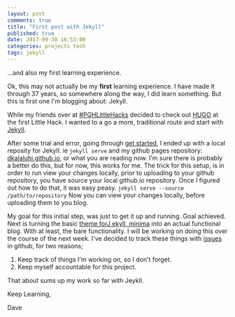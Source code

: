 ```yaml
---
layout: post
comments: true
title: "First post with Jekyll"
published: true
date: 2017-09-30 16:53:00
categories: projects tech
tags: jekyll
---
```

...and also my first learning experience.

Ok, this may not actually be my **first** learning experience. I have made it through 37 years, so somewhere along the way, I did learn something. But this is first one I'm blogging about: Jekyll.

While my friends over at [#PGHLittleHacks](https://twitter.com/hashtag/PGHlittlehack?src=hash) decided to check out [HUGO](https://gohugo.io) at the first Little Hack. I wanted to a go a more, traditional route and start with [Jekyll](https://jekyllrb.org).

After some trial and error, going through [get started](https://help.github.com/articles/setting-up-your-github-pages-site-locally-with-jekyll/), I ended up with a local reposity for Jekyll: ie `jekyll serve` and my github pages repository: [dkalaluhi.github.io](https://dkalaluhi.github.io), or what you are reading now. I'm sure there is probably a better do this, but for now, this works for me. The trick for this setup, is in order to run view your changes locally, prior to uploading to your github repository, you have source your local github.io repository. Once I figured out how to do that, it was easy peasy. `jekyll serve --source /path/to/repository` Now you can view your changes locally, before uploading them to you blog.

My goal for this initial step, was just to get it up and running. Goal achieved. Next is turning the basic [theme forJ ekyll, minima](https://github.com/jekyll/minima) into an actual functional blog. With at least, the bare functionality. I will be working on doing this over the course of the next week. I've decided to track these things with [issues](https://github.com/dkalaluhi/dkalaluhi.github.io/issues) in github, for two reasons; 
1. Keep track of things I'm working on, so I don't forget.
2. Keep myself accountable for this project.

That about sums up my work so far with Jeykll.

Keep Learning,

Dave